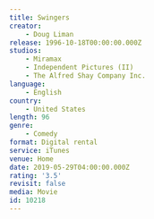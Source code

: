 ```yaml
---
title: Swingers
creator:
    - Doug Liman
release: 1996-10-18T00:00:00.000Z
studios:
    - Miramax
    - Independent Pictures (II)
    - The Alfred Shay Company Inc.
language:
    - English
country:
    - United States
length: 96
genre:
    - Comedy
format: Digital rental
service: iTunes
venue: Home
date: 2019-05-29T04:00:00.000Z
rating: '3.5'
revisit: false
media: Movie
id: 10218
---
```



